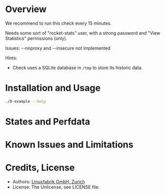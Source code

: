 # Overview

We recommend to run this check every 15 minutes.

Needs some sort of "rocket-stats" user, with a strong password and "View Statistics" permissions (only).

Issues: --noproxy and --insecure not implemented

Hints:
* Check uses a SQLite database in `/tmp` to store its historic data.



# Installation and Usage

```bash
./0-example --help
```


# States and Perfdata


# Known Issues and Limitations


# Credits, License

* Authors: [Linuxfabrik GmbH, Zurich](https://www.linuxfabrik.ch)
* License: The Unlicense, see LICENSE file.